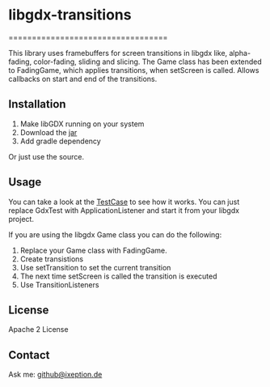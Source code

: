# libgdx-transitions
==================================

This library uses framebuffers for screen transitions in libgdx  like, alpha-fading, color-fading, sliding and slicing. The Game class has been extended to FadingGame, which applies transitions, when setScreen is called. Allows callbacks on start and end of the transitions.

Installation
------------
1. Make libGDX running on your system
2. Download  the [jar](https://github.com/iXeption/libgdx-transitions/releases/latest)
3. Add gradle dependency

Or just use the source.

Usage
------------
You can take a look at the [TestCase](https://github.com/iXeption/libgdx-transitions/wiki) to see how it works. You can just replace GdxTest with ApplicationListener and start it from your libgdx project.

If you are using the libgdx Game class you can do the following:

1. Replace your Game class with FadingGame.
2. Create transistions 
3. Use setTransition to set the current transition
4. The next time setScreen is called the transition is executed
5. Use TransitionListeners


License
------------
Apache 2 License

Contact
------------
Ask me:
github@ixeption.de
